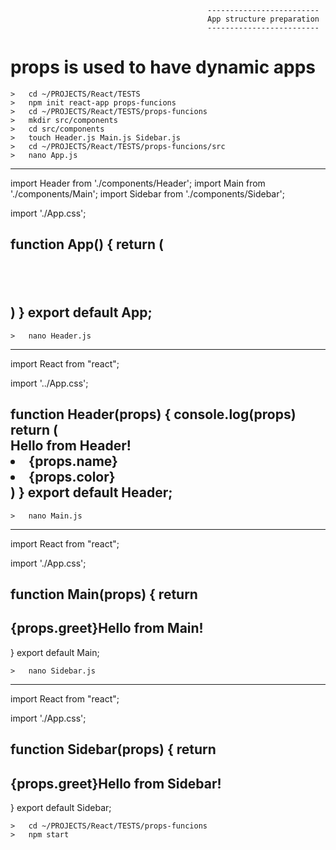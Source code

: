 
                                                -------------------------
                                                App structure preparation
                                                -------------------------

#   props is used to have dynamic apps

    >   cd ~/PROJECTS/React/TESTS
    >   npm init react-app props-funcions
    >   cd ~/PROJECTS/React/TESTS/props-funcions
    >   mkdir src/components
    >   cd src/components
    >   touch Header.js Main.js Sidebar.js
    >   cd ~/PROJECTS/React/TESTS/props-funcions/src
    >   nano App.js

----------------------------------------------------------------
import Header from './components/Header';
import Main from './components/Main';
import Sidebar from './components/Sidebar';

import './App.css';

function App() {
  return (
    <div>
        <Header name="Roby" color="blue" />
        <Main greet="Greetings" />
        <Sidebar greet="Greetings" />
    </div>
  )
}
export default App;
----------------------------------------------------------------

    >   nano Header.js

----------------------------------------------------------------
import React from "react";

import '../App.css';

function Header(props) {
    console.log(props)
    return (
        <div>
            Hello from Header!
            <li>{props.name}</li>
            <li>{props.color}</li>
        </div>
    )
}
export default Header;
----------------------------------------------------------------

    >   nano Main.js

----------------------------------------------------------------
import React from "react";

import './App.css';

function Main(props) {
  return <h2>{props.greet}Hello from Main!</h2>
}
export default Main;
----------------------------------------------------------------

    >   nano Sidebar.js

----------------------------------------------------------------
import React from "react";

import './App.css';

function Sidebar(props) {
  return <h2>{props.greet}Hello from Sidebar!</h2>
}
export default Sidebar;
----------------------------------------------------------------

    >   cd ~/PROJECTS/React/TESTS/props-funcions
    >   npm start